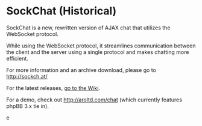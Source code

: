 # SockChat (Historical)

SockChat is a new, rewritten version of AJAX chat that utilizes the WebSocket protocol.

While using the WebSocket protocol, it streamlines communication between the client and the server using a single protocol and makes chatting more efficient.

For more information and an archive download, please go to http://sockch.at/

For the latest releases, [go to the Wiki](https://github.com/flashii/sockchat/wiki/Releases).

For a demo, check out http://aroltd.com/chat (which currently features phpBB 3.x tie in).

e

